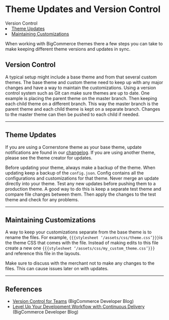 # Theme Updates and Version Control

<div class="otp>

- [Version Control](#version-themes)
- [Theme Updates](#updates)
- [Maintaining Customizations](#maintain-customizations)

</div>


When working with BigCommerce themes there a few steps you can take to make keeping different theme versions and updates in sync. 

<a id="markdown-version-themes" name="version-themes"></a>

## Version Control

A typical setup might include a base theme and from that several custom themes. The base theme and custom theme need to keep up with any major changes and have a way to maintain the customizations. Using a version control system such as Git can make sure themes are up to date. One example is placing the parent theme on the master branch. Then keeping each child theme on a different branch. This way the master branch is the parent theme and each child theme is kept on a separate branch. Changes to the master theme can then be pushed to each child if needed.


---

<a id="markdown-updates" name="updates"></a>

## Theme Updates

If you are using a Cornerstone theme as your base theme, update notifications are found in our [changelog](). If you are using another theme, please see the theme creator for updates.

Before updating your theme, always make a backup of the theme. When updating keep a backup of the `config.json`. Config contains all the configurations and customizations for that theme. Never merge an update directly into your theme. Test any new updates before pushing them to a production theme. A good way to do this is keep a separate test theme and compare file changes between them. Then apply the changes to the test theme and check for any problems. 

---

<a id="markdown-maintain-customizations" name="maintain-customizations"></a>

## Maintaining Customizations

A way to keep your customizations separate from the base theme is to rename the files. For example, `{{{stylesheet ‘/assets/css/theme.css’}}}`is the theme CSS that comes with the file. Instead of making edits to this file create a new one `{{{stylesheet ‘/assets/css/my_custom_theme.css’}}}` and reference this file in the layouts.

Make sure to discuss with the merchant not to make any changes to the files. This can cause issues later on with updates. 

---

## References
* [Version Control for Teams](https://medium.com/bigcommerce-developer-blog/version-control-for-teams-a186bd74ba7e?source=friends_link&sk=721c0fc073cbe5b729c1a2282377ca86) (BigCommerce Developer Blog)
* [Level Up Your Development Workflow with Continuous Delivery](https://medium.com/bigcommerce-developer-blog/how-to-level-up-your-development-workflow-with-continuous-delivery-3a6493cc1d13) (BigCommerce Developer Blog)